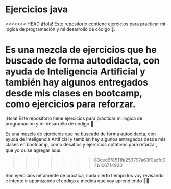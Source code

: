 
# Ejercicios java

<<<<<<< HEAD
¡Hola! Este repositorio contiene ejercicios para practicar mi lógica de programación y mi desarrollo de código 🧠. 

Es una mezcla de ejercicios que he buscado de forma autodidacta, con ayuda de Inteligencia Artificial y también hay algunos entregados desde mis clases en bootcamp, como ejercicios para reforzar.
=======
¡Hola! Este repositorio tiene ejercicios para practicar mi lógica de programación y mi desarrollo de código 🧠. 

Es una mezcla de ejercicios que he buscado de forma autodidacta, con ayuda de Inteligencia Artificial y también hay algunos entregados desde mis clases en bootcamp, como desafíos y ejercicios optativos para reforzar, que yo quise agregar aquí.
>>>>>>> 83ced6f8511fa253797a63f0acfd04b1c6714920

Son ejercicios netamente de práctica, cada cierto tiempo los voy revisando e intento ir optimizando el código a medida que voy aprendiendo 👩‍💻.


